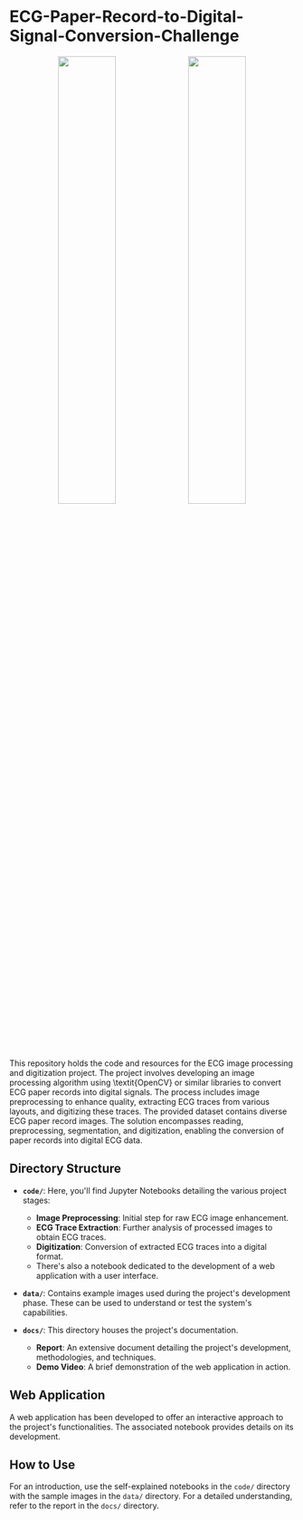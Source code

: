 # ECG-Paper-Record-to-Digital-Signal-Conversion-Challenge
<p align="center">
  <img src="https://github.com/Rafaloga/ECG-Paper-Record-to-Digital-Signal-Conversion-Challenge/assets/99535533/78bf2091-9f46-40e9-9880-52d6378260fc" width="45%" />
  <img src="https://github.com/Rafaloga/ECG-Paper-Record-to-Digital-Signal-Conversion-Challenge/assets/99535533/96d144a3-45b2-4575-9aee-b19011d5c660" width="45%" /> 
</p>


This repository holds the code and resources for the ECG image processing and digitization project.
The project involves developing an image processing algorithm using \textit{OpenCV} or similar libraries to convert ECG paper records into digital signals. The process includes image preprocessing to enhance quality, extracting ECG traces from various layouts, and digitizing these traces. The provided dataset contains diverse ECG paper record images. The solution encompasses reading, preprocessing, segmentation, and digitization, enabling the conversion of paper records into digital ECG data.

## Directory Structure

- **`code/`**: Here, you'll find Jupyter Notebooks detailing the various project stages:
  - **Image Preprocessing**: Initial step for raw ECG image enhancement.
  - **ECG Trace Extraction**: Further analysis of processed images to obtain ECG traces.
  - **Digitization**: Conversion of extracted ECG traces into a digital format.
  - There's also a notebook dedicated to the development of a web application with a user interface.

- **`data/`**: Contains example images used during the project's development phase. These can be used to understand or test the system's capabilities.

- **`docs/`**: This directory houses the project's documentation.
  - **Report**: An extensive document detailing the project's development, methodologies, and techniques.
  - **Demo Video**: A brief demonstration of the web application in action.

## Web Application

A web application has been developed to offer an interactive approach to the project's functionalities. The associated notebook  provides details on its development.

## How to Use

For an introduction, use the self-explained notebooks in the `code/` directory with the sample images in the `data/` directory. For a detailed understanding, refer to the report in the `docs/` directory.



